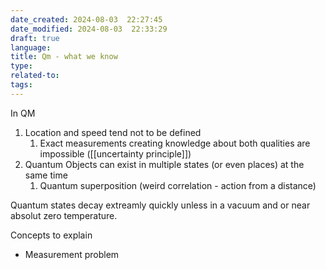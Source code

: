 ```yaml
---
date_created: 2024-08-03  22:27:45
date_modified: 2024-08-03  22:33:29
draft: true
language: 
title: Qm - what we know
type: 
related-to: 
tags:
---
```




In QM
1. Location and speed tend not to be defined
	1. Exact measurements creating knowledge about both qualities are impossible ([[uncertainty principle]])
2. Quantum Objects can exist in multiple states (or even places) at the same time
	1. Quantum superposition (weird correlation - action from a distance)


Quantum states decay extreamly quickly unless in a vacuum and or near absolut zero temperature.







Concepts to explain
- Measurement problem